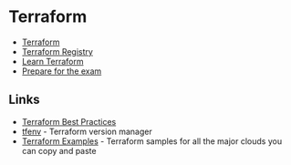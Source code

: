 # Terraform

- [Terraform](https://www.terraform.io/)
- [Terraform Registry](https://registry.terraform.io/)
- [Learn Terraform](https://learn.hashicorp.com/terraform)
- [Prepare for the exam](https://www.hashicorp.com/certification/terraform-associate)

## Links

- [Terraform Best Practices](https://www.terraform-best-practices.com/)
- [tfenv](https://github.com/tfutils/tfenv) - Terraform version manager
- [Terraform Examples](https://github.com/futurice/terraform-examples) - Terraform samples for all the major clouds you can copy and paste
